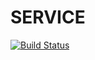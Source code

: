 # SERVICE

[![Build Status](https://travis-ci.org/lovemomia/service.png)](https://travis-ci.org/lovemomia/service)
